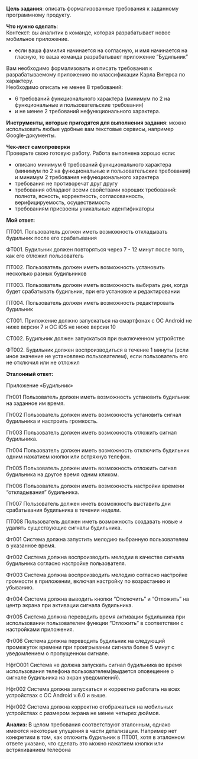 
**Цель задания**: описать формализованные требования к заданному программному продукту.

**Что нужно сделать**:  
Контекст: вы аналитик в команде, которая разрабатывает новое мобильное приложение.  
- если ваша фамилия начинается на согласную, и имя начинается на гласную, то ваша команда разрабатывает приложение “Будильник”  

Вам необходимо формализовать и описать требования к разрабатываемому приложению по классификации Карла Вигерса по характеру.  
Необходимо описать не менее 8 требований:  
- 6 требований функционального характера (минимум по 2 на функциональные и пользовательские требования)  
- и не менее 2 требований нефункционального характера.

**Инструменты, которые пригодятся для выполнения задания**: можно использовать любые удобные вам текстовые сервисы, например Google-документы.

**Чек-лист самопроверки**  
Проверьте свою готовую работу. Работа выполнена хорошо если:

- описано минимум 6 требований функционального характера (минимум по 2 на функциональные и пользовательские требования) и минимум 2 требования нефункционального характера
- требования не противоречат друг другу
- требования обладают всеми свойствами хороших требований: полнота, ясность, корректность, согласованность, верифицируемость, осуществимость
- требованиям присвоены уникальные идентификаторы

**Мой ответ:**


ПТ001. Пользователь должен иметь возможность откладывать будильник после его срабатывания 

ФТ001. Будильник должен повторяться через 7 - 12 минут после того, как его отложил пользователь

ПТ002. Пользователь должен иметь возможность установить несколько разных будильников

ПТ003. Пользователь должен иметь возможность выбирать дни, когда будет срабатывать будильник, при его установке и редактировании

ПТ004. Пользователь должен иметь возможность редактировать будильник

СТ001. Приложение должно запускаться на смартфонах с ОС Android не ниже версии 7 и ОС iOS не ниже версии 10

СТ002. Будильник должен запускаться при выключенном устройстве

ФТ002. Будильник должен воспроизводиться в течение 1 минуты (если иное значение не установлено пользователем), если пользователь его не отключил или не отложил



**Эталонный ответ:**


Приложение «Будильник»

Пт001 Пользователь должен иметь возможность установить будильник на заданное им время.

Пт002 Пользователь должен иметь возможность установить сигнал будильника и настроить громкость.

Пт003 Пользователь должен иметь возможность отложить сигнал будильника.

Пт004 Пользователь должен иметь возможность отключить будильник одним нажатием кнопки или встряхнув телефон.

Пт005 Пользователь должен иметь возможность отложить сигнал будильника на другое время одним кликом.

Пт006 Пользователь должен иметь возможность настройки времени “откладывания” будильника.

Пт007 Пользователь должен иметь возможность выставить дни срабатывания будильника в течении недели.

ПТ008 Пользователь должен иметь возможность создавать новые и удалять существующие сигналы будильника.

  
  

Фт001 Система должна запустить мелодию выбранную пользователем в указанное время.

Фт002 Система должна воспроизводить мелодии в качестве сигнала будильника согласно настройке пользователя.

Фт003 Система должна воспроизводить мелодию согласно настройке громкости в приложении, включая настройку по возрастанию и убыванию.

Фт004 Система должна выводить кнопки “Отключить” и “Отложить” на центр экрана при активации сигнала будильника.

Фт005 Система должна переводить время активации будильника при использовании пользователем функции “Отложить” в соответствии с настройками приложения.

Фт006 Система должна переводить будильник на следующий промежуток времени при проигрывании сигнала более 5 минут с уведомлением о пропущенном сигнале.

  
  

НфтO001 Система не должна запускать сигнал будильника во время использования телефона пользователем(выдается оповещение о сигнале будильника на экран уведомлений).

Нфт002 Система должна запускаться и корректно работать на всех устройствах с ОС Android v.6.0 и выше.

Нфт002 Система должна корректно отображаться на мобильных устройствах с размером экрана не менее четырех дюймов.

**Анализ:**
В целом требования соответствуют эталонным, однако имеются некоторые упущения в части детализации. Например нет конкретики в том, как отложить будильник в ПТ001, хотя в эталонном ответе указано, что сделать это можно нажатием кнопки или встряхиванием телефона
